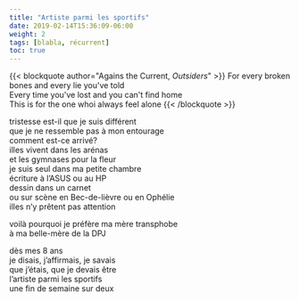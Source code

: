 ```yaml
---
title: "Artiste parmi les sportifs"
date: 2019-02-14T15:36:09-06:00
weight: 2
tags: [blabla, récurrent]
toc: true
---
```


{{< blockquote author="Agains the Current, *Outsiders*" >}}
For every broken bones and every lie you've told  
Every time you've lost and you can't find home  
This is for the one whoi always feel alone
{{< /blockquote >}}

tristesse est-il que je suis différent  
que je ne ressemble pas à mon entourage  
comment est-ce arrivé?  
illes vivent dans les arénas  
et les gymnases pour la fleur  
je suis seul dans ma petite chambre  
écriture à l’ASUS ou au HP  
dessin dans un carnet  
ou sur scène en Bec-de-lièvre ou en Ophélie  
illes n’y prêtent pas attention



voilà pourquoi je préfère ma mère transphobe  
à ma belle-mère de la DPJ

dès mes 8 ans  
je disais, j’affirmais, je savais  
que j’étais, que je devais être  
l’artiste parmi les sportifs  
une fin de semaine sur deux
